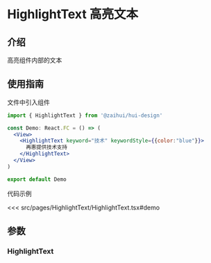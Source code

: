 # HighlightText 高亮文本

## 介绍
高亮组件内部的文本


## 使用指南

文件中引入组件

```jsx
import { HighlightText } from '@zaihui/hui-design'

const Demo: React.FC = () => (
  <View>
    <HighlightText keyword="技术" keywordStyle={{color:"blue"}}>
      再惠提供技术支持
    </HighlightText>
  </View>
)

export default Demo
```

代码示例

<<< src/pages/HighlightText/HighlightText.tsx#demo

## 参数

### HighlightText
<auto-doc path="components/HighlightText/HighlightText.tsx" />

<demo-phone page="/pages/HighlightText/HighlightText" />
